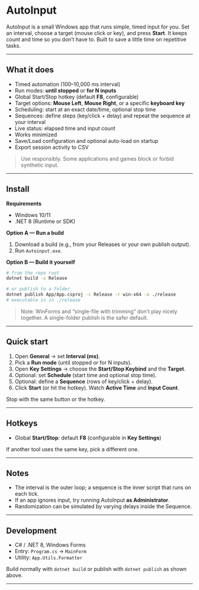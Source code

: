 # AutoInput

AutoInput is a small Windows app that runs simple, timed input for you. Set an interval, choose a target (mouse click or key), and press **Start**. It keeps count and time so you don’t have to. 
Built to save a little time on repetitive tasks.

---

## What it does

- Timed automation (100–10,000 ms interval)
- Run modes: **until stopped** or **for N inputs**
- Global Start/Stop hotkey (default **F8**, configurable)
- Target options: **Mouse Left**, **Mouse Right**, or a specific **keyboard key**
- Scheduling: start at an exact date/time, optional stop time
- Sequences: define steps (key/click + delay) and repeat the sequence at your interval
- Live status: elapsed time and input count
- Works minimized
- Save/Load configuration and optional auto-load on startup
- Export session activity to CSV

> Use responsibly. Some applications and games block or forbid synthetic input.

---

## Install

**Requirements**
- Windows 10/11
- .NET 8 (Runtime or SDK)

**Option A — Run a build**
1. Download a build (e.g., from your Releases or your own publish output).
2. Run `Autoinput.exe`.

**Option B — Build it yourself**
```bash
# from the repo root
dotnet build -c Release

# or publish to a folder
dotnet publish App/App.csproj -c Release -r win-x64 -o ./release
# executable is in ./release
```

> Note: WinForms and “single-file with trimming” don’t play nicely together. A single-folder publish is the safer default.

---

## Quick start

1. Open **General** → set **Interval (ms)**.
2. Pick a **Run mode** (until stopped or for N inputs).
3. Open **Key Settings** → choose the **Start/Stop Keybind** and the **Target**.
4. Optional: set **Schedule** (start time and optional stop time).
5. Optional: define a **Sequence** (rows of key/click + delay).  
6. Click **Start** (or hit the hotkey). Watch **Active Time** and **Input Count**.

Stop with the same button or the hotkey.

---

## Hotkeys

- Global **Start/Stop**: default **F8** (configurable in **Key Settings**)

If another tool uses the same key, pick a different one.

---

## Notes

- The interval is the outer loop; a sequence is the inner script that runs on each tick.
- If an app ignores input, try running AutoInput **as Administrator**.
- Randomization can be simulated by varying delays inside the Sequence.

---

## Development

- C# / .NET 8, Windows Forms
- Entry: `Program.cs` → `MainForm`
- Utility: `App.Utils.Formatter`

Build normally with `dotnet build` or publish with `dotnet publish` as shown above.

---
